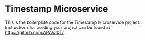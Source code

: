 # Timestamp Microservice

This is the boilerplate code for the Timestamp Microservice project. Instructions for building your project can be found at https://github.com/ARAVJOT/
